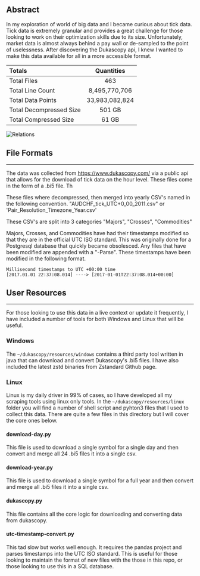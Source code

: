 ## Abstract
In my exploration of world of big data and I became curious about tick data. Tick data is extremely granular and provides a great challenge for those looking to work on their optimization skills due to its size. Unfortunately, market data is almost always behind a pay wall or de-sampled to the point of uselessness. After discovering the Dukascopy api, I knew I wanted to make this data available for all in a more accessible format.

| Totals                  | Quantities      |
| :---                    | :----:          |
| Total Files             | 463             |
| Total Line Count        | 8,495,770,706   |
| Total Data Points       | 33,983,082,824  |
| Total Decompressed Size | 501 GB          |
| Total Compressed Size   | 61 GB           |

![Relations](https://i.imgur.com/AD2joeJ.png)


## File Formats
---------
The data was collected from https://www.dukascopy.com/ via a public api that allows for the download of tick data on the hour level. These files come in the form of a .bi5 file. Th

These files where decompressed, then merged into yearly CSV's named in the following convention. "AUDCHF\_tick\_UTC+0\_00\_2011.csv" or 'Pair\_Resolution\_Timezone\_Year.csv'

These CSV's are split into 3 categories "Majors", "Crosses", "Commodities"

Majors, Crosses, and Commodities have had their timestamps modified so that they are in the official UTC ISO standard. This was originally done for a Postgresql database that quickly became obsolesced. Any files that have been modified are appended with a "-Parse". These timestamps have been modified in the following format.

```
Millisecond timestamps to UTC +00:00 time
[2017.01.01 22:37:08.014] ----> [2017-01-01T22:37:08.014+00:00]
```

## User Resources
---------
For those looking to use this data in a live context or update it frequently, I have included a number of tools for both Windows and Linux that will be useful.

### Windows 
The `~/dukascopy/resources/windows` contains a third party tool written in java that can download and convert Dukascopy's .bi5 files. I have also included the latest zstd binaries from Zstandard Github page.

### Linux
Linux is my daily driver in 99% of cases, so I have developed all my scraping tools using linux only tools. In the `~/dukascopy/resources/linux` folder you will find a number of shell script and pyhton3 files that I used to collect this data. There are quite a few files in this directory but I will cover the core ones below.

#### download-day.py
This file is used to download a single symbol for a single day and then convert and merge all 24 .bi5 files it into a single csv.

#### download-year.py
This file is used to download a single symbol for a full year and then convert and merge all .bi5 files it into a single csv.

#### dukascopy.py
This file contains all the core logic for downloading and converting data from dukascopy.

#### utc-timestamp-convert.py
This tad slow but works well enough. It requires the pandas project and parses timestamps into the UTC ISO standard. This is useful for those looking to maintain the format of new files with the those in this repo, or those looking to use this in a SQL database.

